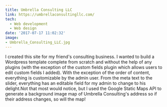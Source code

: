 ```yaml
---
title: Umbrella Consulting LLC
link: https://umbrellaconsultingllc.com/
tech:
  - Web development
  - Web design
date: '2017-07-17 11:02:32'
image:
- Umbrella_Consulting_LLC.jpg
---
```

I created this site for my friend's consulting business. I wanted to build a Wordpress template complete from scratch and without the help of any plugins (with the exception of the custom fields plugin which allows users to edit custom fields I added). With the exception of the order of content, everything is customizable by the admin user.  From the meta text to the slider, everything has an editable field for my admin to change to his delight.Not that most would notice, but I used the Google Static Maps API to generate a background image map of Umbrella Consulting's address so if their address changes, so will the map!
